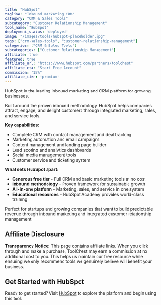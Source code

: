 ```yaml
---
title: "HubSpot"
tagline: "Inbound marketing CRM"
category: "CRM & Sales Tools"
subcategory: "Customer Relationship Management"
tool_name: "HubSpot"
deployment_status: "deployed"
image: "/images/tools/hubspot-placeholder.jpg"
tags: ["crm-sales-tools", "customer-relationship-management"]
categories: ["CRM & Sales Tools"]
subcategories: ["Customer Relationship Management"]
affiliate: true
featured: true
affiliate_url: "https://www.hubspot.com/partners/toolchest"
affiliate_cta: "Start Free Account"
commission: "15%"
affiliate_tier: "premium"
---
```

HubSpot is the leading inbound marketing and CRM platform for growing businesses.

Built around the proven inbound methodology, HubSpot helps companies attract, engage, and delight customers through integrated marketing, sales, and service tools.

**Key capabilities:**
- Complete CRM with contact management and deal tracking
- Marketing automation and email campaigns
- Content management and landing page builder
- Lead scoring and analytics dashboards
- Social media management tools
- Customer service and ticketing system

**What sets HubSpot apart:**
- **Generous free tier** - Full CRM and basic marketing tools at no cost
- **Inbound methodology** - Proven framework for sustainable growth
- **All-in-one platform** - Marketing, sales, and service in one system
- **Educational resources** - HubSpot Academy provides world-class training

Perfect for startups and growing companies that want to build predictable revenue through inbound marketing and integrated customer relationship management.


## Affiliate Disclosure

**Transparency Notice:** This page contains affiliate links. When you click through and make a purchase, ToolChest may earn a commission at no additional cost to you. This helps us maintain our free resource while ensuring we only recommend tools we genuinely believe will benefit your business.

## Get Started with HubSpot

Ready to get started? Visit [HubSpot](https://www.hubspot.com) to explore the platform and begin using this tool.